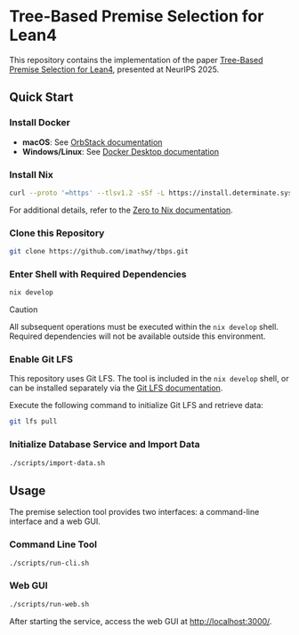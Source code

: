 # Tree-Based Premise Selection for Lean4

This repository contains the implementation of the paper [Tree-Based Premise Selection for Lean4](https://neurips.cc/virtual/2025/poster/116011), presented at NeurIPS 2025.

## Quick Start

### Install Docker

- **macOS**: See [OrbStack documentation](https://orbstack.dev/)
- **Windows/Linux**: See [Docker Desktop documentation](https://www.docker.com/products/docker-desktop/)

### Install Nix

```sh
curl --proto '=https' --tlsv1.2 -sSf -L https://install.determinate.systems/nix | sh -s -- install
```

For additional details, refer to the [Zero to Nix documentation](https://zero-to-nix.com/start/install/).

### Clone this Repository

```sh
git clone https://github.com/imathwy/tbps.git
```

### Enter Shell with Required Dependencies

```sh
nix develop
```

> [!CAUTION]
> All subsequent operations must be executed within the `nix develop` shell. Required dependencies will not be available outside this environment.

### Enable Git LFS

This repository uses Git LFS. The tool is included in the `nix develop` shell, or can be installed separately via the [Git LFS documentation](https://git-lfs.com/).

Execute the following command to initialize Git LFS and retrieve data:

```sh
git lfs pull
```

### Initialize Database Service and Import Data

```sh
./scripts/import-data.sh
```

## Usage

The premise selection tool provides two interfaces: a command-line interface and a web GUI.

### Command Line Tool

```sh
./scripts/run-cli.sh
```

### Web GUI

```sh
./scripts/run-web.sh
```

After starting the service, access the web GUI at <http://localhost:3000/>.
